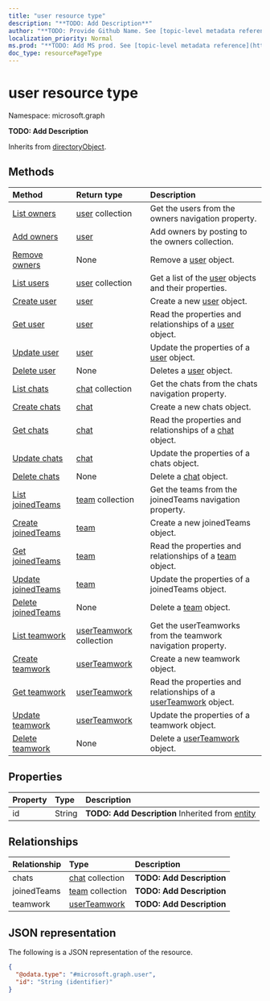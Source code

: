 ```yaml
---
title: "user resource type"
description: "**TODO: Add Description**"
author: "**TODO: Provide Github Name. See [topic-level metadata reference](https://msgo.azurewebsites.net/add/document/guidelines/metadata.html#topic-level-metadata)**"
localization_priority: Normal
ms.prod: "**TODO: Add MS prod. See [topic-level metadata reference](https://msgo.azurewebsites.net/add/document/guidelines/metadata.html#topic-level-metadata)**"
doc_type: resourcePageType
---
```


# user resource type

Namespace: microsoft.graph

**TODO: Add Description**


Inherits from [directoryObject](../resources/directoryobject.md).

## Methods
|Method|Return type|Description|
|:---|:---|:---|
|[List owners](../api/team-list-owners.md)|[user](../resources/user.md) collection|Get the users from the owners navigation property.|
|[Add owners](../api/team-post-owners.md)|[user](../resources/user.md)|Add owners by posting to the owners collection.|
|[Remove owners](../api/team-delete-owners.md)|None|Remove a [user](../resources/user.md) object.|
|[List users](../api/user-list.md)|[user](../resources/user.md) collection|Get a list of the [user](../resources/user.md) objects and their properties.|
|[Create user](../api/user-post-users.md)|[user](../resources/user.md)|Create a new [user](../resources/user.md) object.|
|[Get user](../api/user-get.md)|[user](../resources/user.md)|Read the properties and relationships of a [user](../resources/user.md) object.|
|[Update user](../api/user-update.md)|[user](../resources/user.md)|Update the properties of a [user](../resources/user.md) object.|
|[Delete user](../api/user-delete.md)|None|Deletes a [user](../resources/user.md) object.|
|[List chats](../api/user-list-chats.md)|[chat](../resources/chat.md) collection|Get the chats from the chats navigation property.|
|[Create chats](../api/user-post-chats.md)|[chat](../resources/chat.md)|Create a new chats object.|
|[Get chats](../api/user-get-chat.md)|[chat](../resources/chat.md)|Read the properties and relationships of a [chat](../resources/chat.md) object.|
|[Update chats](../api/user-update-chats.md)|[chat](../resources/chat.md)|Update the properties of a chats object.|
|[Delete chats](../api/user-delete-chats.md)|None|Delete a [chat](../resources/chat.md) object.|
|[List joinedTeams](../api/user-list-joinedteams.md)|[team](../resources/team.md) collection|Get the teams from the joinedTeams navigation property.|
|[Create joinedTeams](../api/user-post-joinedteams.md)|[team](../resources/team.md)|Create a new joinedTeams object.|
|[Get joinedTeams](../api/user-get-team.md)|[team](../resources/team.md)|Read the properties and relationships of a [team](../resources/team.md) object.|
|[Update joinedTeams](../api/user-update-joinedteams.md)|[team](../resources/team.md)|Update the properties of a joinedTeams object.|
|[Delete joinedTeams](../api/user-delete-joinedteams.md)|None|Delete a [team](../resources/team.md) object.|
|[List teamwork](../api/user-list-teamwork.md)|[userTeamwork](../resources/userteamwork.md) collection|Get the userTeamworks from the teamwork navigation property.|
|[Create teamwork](../api/user-post-teamwork.md)|[userTeamwork](../resources/userteamwork.md)|Create a new teamwork object.|
|[Get teamwork](../api/user-get-userteamwork.md)|[userTeamwork](../resources/userteamwork.md)|Read the properties and relationships of a [userTeamwork](../resources/userteamwork.md) object.|
|[Update teamwork](../api/user-update-teamwork.md)|[userTeamwork](../resources/userteamwork.md)|Update the properties of a teamwork object.|
|[Delete teamwork](../api/user-delete-teamwork.md)|None|Delete a [userTeamwork](../resources/userteamwork.md) object.|

## Properties
|Property|Type|Description|
|:---|:---|:---|
|id|String|**TODO: Add Description** Inherited from [entity](../resources/entity.md)|

## Relationships
|Relationship|Type|Description|
|:---|:---|:---|
|chats|[chat](../resources/chat.md) collection|**TODO: Add Description**|
|joinedTeams|[team](../resources/team.md) collection|**TODO: Add Description**|
|teamwork|[userTeamwork](../resources/userteamwork.md)|**TODO: Add Description**|

## JSON representation
The following is a JSON representation of the resource.
<!-- {
  "blockType": "resource",
  "keyProperty": "id",
  "@odata.type": "microsoft.graph.user",
  "baseType": "microsoft.graph.directoryObject",
  "openType": false
}
-->
``` json
{
  "@odata.type": "#microsoft.graph.user",
  "id": "String (identifier)"
}
```

